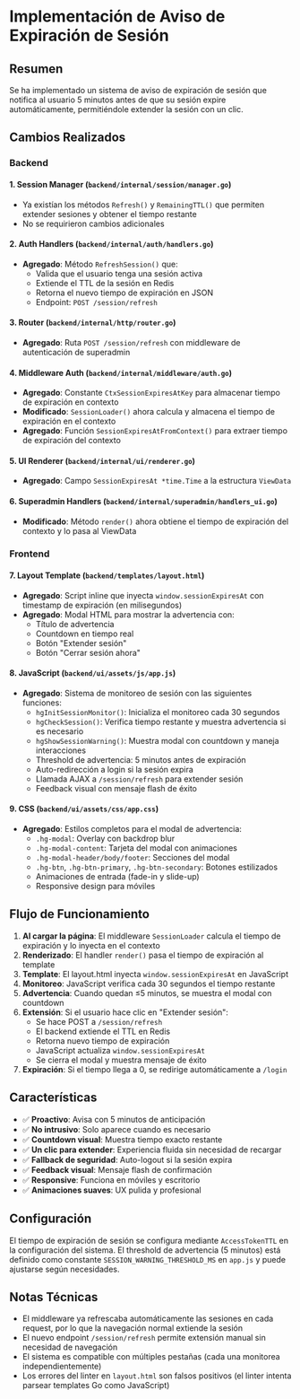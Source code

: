 # Implementación de Aviso de Expiración de Sesión

## Resumen

Se ha implementado un sistema de aviso de expiración de sesión que notifica al usuario 5 minutos antes de que su sesión expire automáticamente, permitiéndole extender la sesión con un clic.

## Cambios Realizados

### Backend

#### 1. Session Manager (`backend/internal/session/manager.go`)

-   Ya existían los métodos `Refresh()` y `RemainingTTL()` que permiten extender sesiones y obtener el tiempo restante
-   No se requirieron cambios adicionales

#### 2. Auth Handlers (`backend/internal/auth/handlers.go`)

-   **Agregado**: Método `RefreshSession()` que:
    -   Valida que el usuario tenga una sesión activa
    -   Extiende el TTL de la sesión en Redis
    -   Retorna el nuevo tiempo de expiración en JSON
    -   Endpoint: `POST /session/refresh`

#### 3. Router (`backend/internal/http/router.go`)

-   **Agregado**: Ruta `POST /session/refresh` con middleware de autenticación de superadmin

#### 4. Middleware Auth (`backend/internal/middleware/auth.go`)

-   **Agregado**: Constante `CtxSessionExpiresAtKey` para almacenar tiempo de expiración en contexto
-   **Modificado**: `SessionLoader()` ahora calcula y almacena el tiempo de expiración en el contexto
-   **Agregado**: Función `SessionExpiresAtFromContext()` para extraer tiempo de expiración del contexto

#### 5. UI Renderer (`backend/internal/ui/renderer.go`)

-   **Agregado**: Campo `SessionExpiresAt *time.Time` a la estructura `ViewData`

#### 6. Superadmin Handlers (`backend/internal/superadmin/handlers_ui.go`)

-   **Modificado**: Método `render()` ahora obtiene el tiempo de expiración del contexto y lo pasa al ViewData

### Frontend

#### 7. Layout Template (`backend/templates/layout.html`)

-   **Agregado**: Script inline que inyecta `window.sessionExpiresAt` con timestamp de expiración (en milisegundos)
-   **Agregado**: Modal HTML para mostrar la advertencia con:
    -   Título de advertencia
    -   Countdown en tiempo real
    -   Botón "Extender sesión"
    -   Botón "Cerrar sesión ahora"

#### 8. JavaScript (`backend/ui/assets/js/app.js`)

-   **Agregado**: Sistema de monitoreo de sesión con las siguientes funciones:
    -   `hgInitSessionMonitor()`: Inicializa el monitoreo cada 30 segundos
    -   `hgCheckSession()`: Verifica tiempo restante y muestra advertencia si es necesario
    -   `hgShowSessionWarning()`: Muestra modal con countdown y maneja interacciones
    -   Threshold de advertencia: 5 minutos antes de expiración
    -   Auto-redirección a login si la sesión expira
    -   Llamada AJAX a `/session/refresh` para extender sesión
    -   Feedback visual con mensaje flash de éxito

#### 9. CSS (`backend/ui/assets/css/app.css`)

-   **Agregado**: Estilos completos para el modal de advertencia:
    -   `.hg-modal`: Overlay con backdrop blur
    -   `.hg-modal-content`: Tarjeta del modal con animaciones
    -   `.hg-modal-header/body/footer`: Secciones del modal
    -   `.hg-btn`, `.hg-btn-primary`, `.hg-btn-secondary`: Botones estilizados
    -   Animaciones de entrada (fade-in y slide-up)
    -   Responsive design para móviles

## Flujo de Funcionamiento

1. **Al cargar la página**: El middleware `SessionLoader` calcula el tiempo de expiración y lo inyecta en el contexto
2. **Renderizado**: El handler `render()` pasa el tiempo de expiración al template
3. **Template**: El layout.html inyecta `window.sessionExpiresAt` en JavaScript
4. **Monitoreo**: JavaScript verifica cada 30 segundos el tiempo restante
5. **Advertencia**: Cuando quedan ≤5 minutos, se muestra el modal con countdown
6. **Extensión**: Si el usuario hace clic en "Extender sesión":
    - Se hace POST a `/session/refresh`
    - El backend extiende el TTL en Redis
    - Retorna nuevo tiempo de expiración
    - JavaScript actualiza `window.sessionExpiresAt`
    - Se cierra el modal y muestra mensaje de éxito
7. **Expiración**: Si el tiempo llega a 0, se redirige automáticamente a `/login`

## Características

-   ✅ **Proactivo**: Avisa con 5 minutos de anticipación
-   ✅ **No intrusivo**: Solo aparece cuando es necesario
-   ✅ **Countdown visual**: Muestra tiempo exacto restante
-   ✅ **Un clic para extender**: Experiencia fluida sin necesidad de recargar
-   ✅ **Fallback de seguridad**: Auto-logout si la sesión expira
-   ✅ **Feedback visual**: Mensaje flash de confirmación
-   ✅ **Responsive**: Funciona en móviles y escritorio
-   ✅ **Animaciones suaves**: UX pulida y profesional

## Configuración

El tiempo de expiración de sesión se configura mediante `AccessTokenTTL` en la configuración del sistema. El threshold de advertencia (5 minutos) está definido como constante `SESSION_WARNING_THRESHOLD_MS` en `app.js` y puede ajustarse según necesidades.

## Notas Técnicas

-   El middleware ya refrescaba automáticamente las sesiones en cada request, por lo que la navegación normal extiende la sesión
-   El nuevo endpoint `/session/refresh` permite extensión manual sin necesidad de navegación
-   El sistema es compatible con múltiples pestañas (cada una monitorea independientemente)
-   Los errores del linter en `layout.html` son falsos positivos (el linter intenta parsear templates Go como JavaScript)

